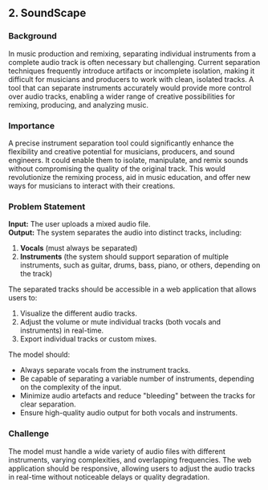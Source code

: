 ## 2. SoundScape

### Background
In music production and remixing, separating individual instruments from a complete audio track is often necessary but challenging. Current separation techniques frequently introduce artifacts or incomplete isolation, making it difficult for musicians and producers to work with clean, isolated tracks. A tool that can separate instruments accurately would provide more control over audio tracks, enabling a wider range of creative possibilities for remixing, producing, and analyzing music.

### Importance
A precise instrument separation tool could significantly enhance the flexibility and creative potential for musicians, producers, and sound engineers. It could enable them to isolate, manipulate, and remix sounds without compromising the quality of the original track. This would revolutionize the remixing process, aid in music education, and offer new ways for musicians to interact with their creations.

### Problem Statement
**Input:** The user uploads a mixed audio file.  
**Output:** The system separates the audio into distinct tracks, including:
1. **Vocals** (must always be separated)
2. **Instruments** (the system should support separation of multiple instruments, such as guitar, drums, bass, piano, or others, depending on the track)

The separated tracks should be accessible in a web application that allows users to:
1. Visualize the different audio tracks.
2. Adjust the volume or mute individual tracks (both vocals and instruments) in real-time.
3. Export individual tracks or custom mixes.

The model should:
- Always separate vocals from the instrument tracks.
- Be capable of separating a variable number of instruments, depending on the complexity of the input.
- Minimize audio artefacts and reduce "bleeding" between the tracks for clear separation.
- Ensure high-quality audio output for both vocals and instruments.

### Challenge
The model must handle a wide variety of audio files with different instruments, varying complexities, and overlapping frequencies. The web application should be responsive, allowing users to adjust the audio tracks in real-time without noticeable delays or quality degradation.
